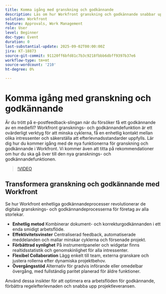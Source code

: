 ```yaml
---
title: Komma igång med granskning och godkännande
description: Läs om hur Workfront granskning och godkännande snabbar upp godkännandeprocessen, minskar e-postloopen och säkerställer regelefterlevnaden med smidigt samarbete.
solution: Workfront
feature: Approvals, Work Management
role: User
level: Beginner
doc-type: Event
duration: 0
last-substantial-update: 2025-09-02T00:00:00Z
jira: KT-18873
source-git-commit: 91120ff6bfd81c7b3c9218fbbb6dbff9397b37e6
workflow-type: tm+mt
source-wordcount: '210'
ht-degree: 0%

---
```



# Komma igång med granskning och godkännande

Är du trött på e-postfeedback-slingan när du försöker få ett godkännande av en mediefil? Workfront gransknings- och godkännandefunktion är ett ovärderligt verktyg för att minska cyklerna, få en enhetlig kontakt mellan olika intressenter och säkerställa att efterlevnadsstandarder uppfylls. Lär dig hur du kommer igång med de nya funktionerna för granskning och godkännande i Workfront. Vi kommer även att titta på rekommendationer om hur du ska gå över till den nya gransknings- och godkännandefunktionen.

>[!VIDEO](https://video.tv.adobe.com/v/3471564/?learn=on&enablevpops&captions=swe)

## Transformera granskning och godkännande med Workfront

Se hur Workfront enhetliga godkännandeprocesser revolutionerar de digitala gransknings- och godkännandeprocesserna för företag av alla storlekar.

* **Enhetlig metod** Kombinerar dokument- och korrekturgodkännanden i ett enda smidigt arbetsflöde.
* **Effektivitetsvinster** Centraliserad feedback, automatiserade meddelanden och mallar minskar cyklerna och försenade projekt.
* **Förbättrad synlighet** På instrumentpaneler och widgetar finns realtidsstatistik och genomskinlighet för alla intressenter.
* **Flexibel Collaboration** Lägg enkelt till team, externa granskare och justera rollerna efter dynamiska projektbehov.
* **Övergångsstöd** Alternativ för gradvis införande eller omedelbar övergång, med fullständig paritet planerad för äldre funktioner.

Använd dessa insikter för att optimera era arbetsflöden för godkännande, förbättra regelefterlevnaden och snabba upp projektleveransen.﻿